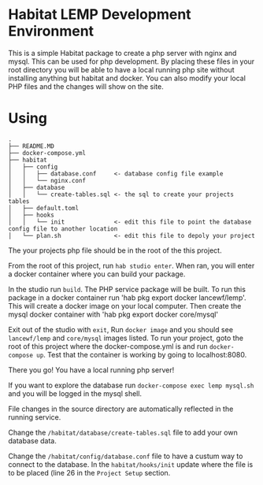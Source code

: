 # Habitat LEMP Development Environment

This is a simple Habitat package to create a php server with nginx and mysql. This can be used for php development. By placing these files in your root directory you will be able to have a local running php site without installing anything but habitat and docker. You can also modify your local PHP files and the changes will show on the site. 

# Using

```
.
├── README.MD
├── docker-compose.yml
├── habitat
│   ├── config
│   │   ├── database.conf     <- database config file example
│   │   └── nginx.conf
│   ├── database
│   │   └── create-tables.sql <- the sql to create your projects tables
│   ├── default.toml
│   ├── hooks
│   │   └── init              <- edit this file to point the database config file to another location
│   └── plan.sh               <- edit this file to depoly your project
```

The your projects php file should be in the root of the this project. 

From the root of this project, run `hab studio enter`. 
When ran, you will enter a docker container where you can build your package. 

In the studio run `build`. The PHP service package will be built. 
To run this package in a docker container run 'hab pkg export docker lancewf/lemp'. 
This will create a docker image on your local computer. 
Then create the mysql docker container with 'hab pkg export docker core/mysql'

Exit out of the studio with `exit`,
Run `docker image` and you should see `lancewf/lemp` and `core/mysql` images listed. 
To run your project, goto the root of this project where the docker-compose.yml is and run `docker-compose up`. 
Test that the container is working by going to localhost:8080. 

There you go! You have a local running php server!

If you want to explore the database run `docker-compose exec lemp mysql.sh` and you will be logged in the mysql shell. 

File changes in the source directory are automatically reflected in the running service. 

Change the `/habitat/database/create-tables.sql` file to add your own database data. 

Change the `/habitat/config/database.conf` file to have a custum way to connect to the database. In the `habitat/hooks/init` update where the file is to be placed (line 26 in the `Project Setup` section. 

